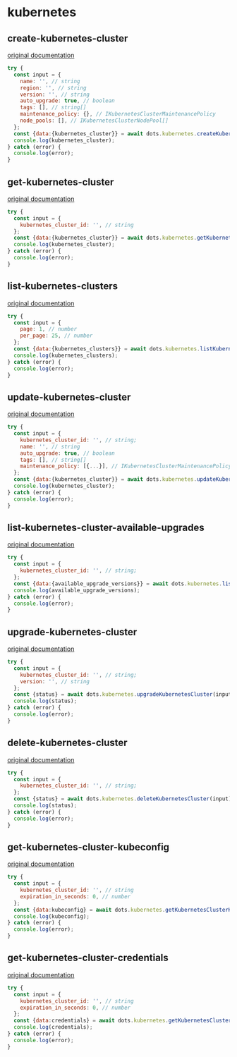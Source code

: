 # kubernetes

## create-kubernetes-cluster
[original documentation](https://developers.digitalocean.com/documentation/v2/#create-a-new-kubernetes-cluster)
```javascript
try {
  const input = {
    name: '', // string
    region: '', // string
    version: '', // string
    auto_upgrade: true, // boolean
    tags: [], // string[]
    maintenance_policy: {}, // IKubernetesClusterMaintenancePolicy
    node_pools: [], // IKubernetesClusterNodePool[]
  };
  const {data:{kubernetes_cluster}} = await dots.kubernetes.createKubernetesCluster(input);
  console.log(kubernetes_cluster);
} catch (error) {
  console.log(error);
}
```

## get-kubernetes-cluster
[original documentation](https://developers.digitalocean.com/documentation/v2/#retrieve-an-existing-kubernetes-cluster)
```javascript
try {
  const input = {
    kubernetes_cluster_id: '', // string
  };
  const {data:{kubernetes_cluster}} = await dots.kubernetes.getKubernetesCluster(input);
  console.log(kubernetes_cluster);
} catch (error) {
  console.log(error);
}
```

## list-kubernetes-clusters
[original documentation](https://developers.digitalocean.com/documentation/v2/#list-all-kubernetes-clusters)
```javascript
try {
  const input = {
    page: 1, // number
    per_page: 25, // number
  };
  const {data:{kubernetes_clusters}} = await dots.kubernetes.listKubernetesClusters(input);
  console.log(kubernetes_clusters);
} catch (error) {
  console.log(error);
}
```

## update-kubernetes-cluster
[original documentation](https://developers.digitalocean.com/documentation/v2/#update-a-kubernetes-cluster)

```javascript
try {
  const input = {
    kubernetes_cluster_id: '', // string;
    name: '', // string
    auto_upgrade: true, // boolean
    tags: [], // string[]
    maintenance_policy: [{...}], // IKubernetesClusterMaintenancePolicy[]
  };
  const {data:{kubernetes_cluster}} = await dots.kubernetes.updateKubernetesCluster(input);
  console.log(kubernetes_cluster);
} catch (error) {
  console.log(error);
}
```

## list-kubernetes-cluster-available-upgrades
[original documentation](https://developers.digitalocean.com/documentation/v2/#retrieve-available-upgrades-for-an-existing-kubernetes-cluster)
```javascript
try {
  const input = {
    kubernetes_cluster_id: '', // string;
  };
  const {data:{available_upgrade_versions}} = await dots.kubernetes.listKubernetesClusterAvailableUpgrades(input);
  console.log(available_upgrade_versions);
} catch (error) {
  console.log(error);
}
```

## upgrade-kubernetes-cluster
[original documentation](https://developers.digitalocean.com/documentation/v2/#upgrade-a-kubernetes-cluster)

```javascript
try {
  const input = {
    kubernetes_cluster_id: '', // string;
    version: '', // string
  };
  const {status} = await dots.kubernetes.upgradeKubernetesCluster(input);
  console.log(status);
} catch (error) {
  console.log(error);
}
```

## delete-kubernetes-cluster
[original documentation](https://developers.digitalocean.com/documentation/v2/#delete-a-kubernetes-cluster)

```javascript
try {
  const input = {
    kubernetes_cluster_id: '', // string;
  };
  const {status} = await dots.kubernetes.deleteKubernetesCluster(input);
  console.log(status);
} catch (error) {
  console.log(error);
}
```

## get-kubernetes-cluster-kubeconfig
[original documentation](https://developers.digitalocean.com/documentation/v2/#retrieve-the-kubeconfig-for-a-kubernetes-cluster)
```javascript
try {
  const input = {
    kubernetes_cluster_id: '', // string
    expiration_in_seconds: 0, // number
  };
  const {data:kubeconfig} = await dots.kubernetes.getKubernetesClusterKubeconfig(input);
  console.log(kubeconfig);
} catch (error) {
  console.log(error);
}
```

## get-kubernetes-cluster-credentials
[original documentation](https://developers.digitalocean.com/documentation/v2/#retrieve-credentials-for-a-kubernetes-cluster)
```javascript
try {
  const input = {
    kubernetes_cluster_id: '', // string
    expiration_in_seconds: 0, // number
  };
  const {data:credentials} = await dots.kubernetes.getKubernetesClusterCredentials(input);
  console.log(credentials);
} catch (error) {
  console.log(error);
}
```

